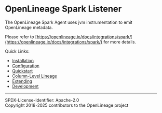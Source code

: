 # OpenLineage Spark Listener

The OpenLineage Spark Agent uses jvm instrumentation to emit OpenLineage metadata.

Please refer to [https://openlineage.io/docs/integrations/spark/](https://openlineage.io/docs/integrations/spark/) 
for more details. 

Quick Links:
 * [Installation](https://openlineage.io/docs/integrations/spark/installation)
 * [Configuration](https://openlineage.io/docs/integrations/spark/configuration/usage)
 * [Quickstart](https://openlineage.io/docs/integrations/spark/quickstart/quickstart_local)
 * [Column-Level Lineage](https://openlineage.io/docs/integrations/spark/spark_column_lineage)
 * [Extending](https://openlineage.io/docs/integrations/spark/extending)
 * [Development](https://openlineage.io/docs/development/developing/spark/setup)

----
SPDX-License-Identifier: Apache-2.0\
Copyright 2018-2025 contributors to the OpenLineage project